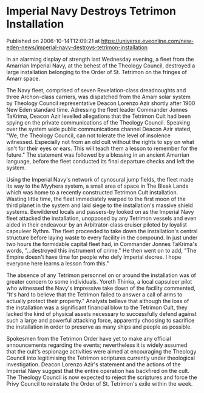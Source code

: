 # Imperial Navy Destroys Tetrimon Installation
Published on 2006-10-14T12:09:21 at https://universe.eveonline.com/new-eden-news/imperial-navy-destroys-tetrimon-installation

In an alarming display of strength last Wednesday evening, a fleet from the Amarrian Imperial Navy, at the behest of the Theology Council, destroyed a large installation belonging to the Order of St. Tetrimon on the fringes of Amarr space. 

The Navy fleet, comprised of seven Revelation-class dreadnoughts and three Archon-class carriers, was dispatched from the Amarr solar system by Theology Council representative Deacon Lorenzo Azir shortly after 1900 New Eden standard time. Adressing the fleet leader Commander Jonnes TaKrima, Deacon Azir levelled allegations that the Tetrimon Cult had been spying on the private communications of the Theology Council. Speaking over the system wide public communications channel Deacon Azir stated, "We, the Theology Council, can not tolerate the level of insolence witnessed. Especially not from an old cult without the rights to spy on what isn't for their eyes or ears. This will teach them a lesson to remember for the future." The statement was followed by a blessing in an ancient Amarrian language, before the fleet conducted its final departure checks and left the system. 

Using the Imperial Navy's network of cynosural jump fields, the fleet made its way to the Myyhera system, a small area of space in The Bleak Lands which was home to a recently constructed Tetrimon Cult installation. Wasting little time, the fleet immediately warped to the first moon of the third planet in the system and laid siege to the installation's massive shield systems. Bewildered locals and passers-by looked on as the Imperial Navy fleet attacked the installation, unopposed by any Tetrimon vessels and even aided in their endeavour by an Arbitrator-class cruiser piloted by loyalist capsuleer Rythm. The fleet proceeded to take down the installation's central structure before laying waste to every facility in the compound. In just under two hours the formidable capital fleet had, in Commander Jonnes TaKrima's words, "...destroyed this instrument of crime." He then went on to add, "The Empire doesn't have time for people who defy Imperial decree. I hope everyone here learns a lesson from this." 

The absence of any Tetrimon personnel on or around the installation was of greater concern to some individuals. Yoreth Thinka, a local capsuleer pilot who witnessed the Navy's impressive take down of the facility commented, "It's hard to believe that the Tetrimon failed to answer a call of arms to actually protect their property." Analysts believe that although the loss of the installation was a significant financial blow to the Tetrimon Cult, they lacked the kind of physical assets necessary to successfully defend against such a large and powerful attacking force, apparently choosing to sacrifice the installation in order to preserve as many ships and people as possible. 

Spokesmen from the Tetrimon Order have yet to make any official announcements regarding the events; nevertheless it is widely assumed that the cult's espionage activities were aimed at encouraging the Theology Council into legitimising the Tetrimon scriptures currently under theological investigation. Deacon Lorenzo Azir's statement and the actions of the Imperial Navy suggest that the entire operation has backfired on the cult. The Theology Council is now expected to reject the scriptures and force the Privy Council to reinstate the Order of St. Tetrimon's exile within the week.
